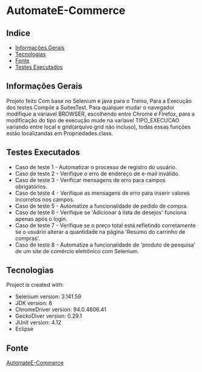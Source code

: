 # AutomateE-Commerce
## Indice
* [Informações Gerais](#informações-gerais)
* [Tecnologias](#tecnologias)
* [Fonte](#fonte)
* [Testes Executados](#testes-executados)

## Informações Gerais
Projeto feito Com base no Selenium e java para o Treino, Para a Execução dos testes Compile a SuitesTest.
Para qualquer mudar o navegador modifique a variavel BROWSER, escolhendo entre Chrome e Firefox, para a modificação do tipo de execução
mude na variavel TIPO_EXECUCAO variando entre local e grid(arquivo grid não incluso), todas essas funções estão localizandas em
Propriedades.class.

## Testes Executados
* Caso de teste 1 - Automatizar o processo de registro do usuário.
* Caso de teste 2 - Verifique o erro de endereço de e-mail inválido.
* Caso de teste 3 - Verificar mensagens de erro para campos obrigatórios.
* Caso de teste 4 - Verifique as mensagens de erro para inserir valores incorretos nos campos.
* Caso de teste 5 - Automatize a funcionalidade de pedido de compra.
* Caso de teste 6 - Verifique se 'Adicionar à lista de desejos' funciona apenas após o login.
* Caso de teste 7 - Verifique se o preço total está refletindo corretamente se o usuário alterar a quantidade na página 'Resumo do carrinho de compras'.
* Caso de teste 8 - Automatize a funcionalidade de 'produto de pesquisa' de um site de comércio eletrônico com Selenium.

## Tecnologias
Project is created with:
* Selenium version: 3.141.59
* JDK version: 8
* ChromeDriver version: 94.0.4606.41
* GeckoDiver version: 0.29.1
* JUnit version: 4.12
* Eclipse
	
## Fonte
 <a href="https://www.techlistic.com/2020/06/automate-ecommerce-website.html">AutomateE-Commerce</a>
